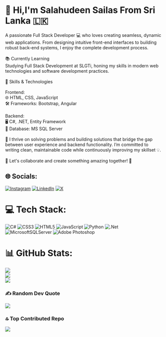 # 👋 Hi,I'm Salahudeen Sailas From Sri Lanka 🇱🇰
A passionate Full Stack Developer 💻 who loves creating seamless, dynamic web applications. From designing intuitive front-end interfaces to building robust back-end systems, I enjoy the complete development process.<br><br>📚 Currently Learning<br>Studying Full Stack Development at SLGTi, honing my skills in modern web technologies and software development practices.<br><br>🚀 Skills & Technologies<br><br>Frontend:<br>🌐 HTML, CSS, JavaScript<br>🛠 Frameworks: Bootstrap, Angular<br><br>Backend:<br>🖥️ C#, .NET, Entity Framework<br>💾 Database: MS SQL Server<br><br>🔧 I thrive on solving problems and building solutions that bridge the gap between user experience and backend functionality. I’m committed to writing clean, maintainable code while continuously improving my skillset 💡.<br><br>🌟 Let's collaborate and create something amazing together! 🚀


## 🌐 Socials:
[![Instagram](https://img.shields.io/badge/Instagram-%23E4405F.svg?logo=Instagram&logoColor=white)](https://instagram.com/sailas_rocky) [![LinkedIn](https://img.shields.io/badge/LinkedIn-%230077B5.svg?logo=linkedin&logoColor=white)](https://linkedin.com/in/salahudeen-sailas) [![X](https://img.shields.io/badge/X-black.svg?logo=X&logoColor=white)](https://x.com/Sailas_rocky_) 

# 💻 Tech Stack:
![C#](https://img.shields.io/badge/c%23-%23239120.svg?style=plastic&logo=csharp&logoColor=white) ![CSS3](https://img.shields.io/badge/css3-%231572B6.svg?style=plastic&logo=css3&logoColor=white) ![HTML5](https://img.shields.io/badge/html5-%23E34F26.svg?style=plastic&logo=html5&logoColor=white) ![JavaScript](https://img.shields.io/badge/javascript-%23323330.svg?style=plastic&logo=javascript&logoColor=%23F7DF1E) ![Python](https://img.shields.io/badge/python-3670A0?style=plastic&logo=python&logoColor=ffdd54) ![.Net](https://img.shields.io/badge/.NET-5C2D91?style=plastic&logo=.net&logoColor=white) ![MicrosoftSQLServer](https://img.shields.io/badge/Microsoft%20SQL%20Server-CC2927?style=plastic&logo=microsoft%20sql%20server&logoColor=white) ![Adobe Photoshop](https://img.shields.io/badge/adobe%20photoshop-%2331A8FF.svg?style=plastic&logo=adobe%20photoshop&logoColor=white)
# 📊 GitHub Stats:
![](https://github-readme-stats.vercel.app/api?username=SAILAAS&theme=dark&hide_border=false&include_all_commits=true&count_private=true)<br/>
![](https://github-readme-streak-stats.herokuapp.com/?user=SAILAAS&theme=dark&hide_border=false)<br/>
![](https://github-readme-stats.vercel.app/api/top-langs/?username=SAILAAS&theme=dark&hide_border=false&include_all_commits=true&count_private=true&layout=compact)

### ✍️ Random Dev Quote
![](https://quotes-github-readme.vercel.app/api?type=horizontal&theme=radical)

### 🔝 Top Contributed Repo
![](https://github-contributor-stats.vercel.app/api?username=SAILAAS&limit=5&theme=dark&combine_all_yearly_contributions=true)

<!-- Proudly created with GPRM ( https://gprm.itsvg.in ) -->